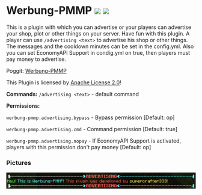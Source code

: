 
# Werbung-PMMP  [![](https://poggit.pmmp.io/shield.state/Werbung-PMMP)](https://poggit.pmmp.io/p/Werbung-PMMP) [![](https://poggit.pmmp.io/shield.dl/Werbung-PMMP)](https://poggit.pmmp.io/p/Werbung-PMMP)
This is a plugin with which you can advertise or your players can advertise your shop, plot or other things on your server. Have fun with this plugin. A player can use `/advertising <text>` to advertise his shop or other things. The messages and the cooldown minutes can be set in the config.yml. Also you can set EconomyAPI Support in condig.yml on true, then players must pay money to advertise.

Poggit: <a href="https://poggit.pmmp.io/p/Werbung-PMMP">Werbung-PMMP</a>


This Plugin is licensed by [Apache License 2.0](/LICENSE)!


**Commands:**
`/advertising <text>` - default command

**Permissions:**

`werbung-pmmp.advertising.bypass` - Bypass permission [Default: op]

`werbung-pmmp.advertising.cmd` - Command permission [Default: true]

`werbung-pmmp.advertising.nopay` - If EconomyAPI Support is activated, players with this permission don't pay money [Default: op]


### Pictures
<img src="https://github.com/supercrafter333/Werbung-PMMP/blob/master/werbung-pmmp-pic.png"></img> <br>
